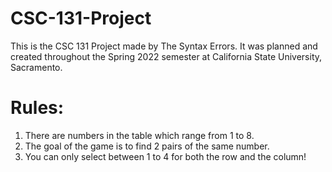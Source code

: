 # CSC-131-Project

This is the CSC 131 Project made by The Syntax Errors. It was planned and created throughout the Spring 2022 semester at California State University, Sacramento.

# Rules:

1. There are numbers in the table which range from 1 to 8.
2. The goal of the game is to find 2 pairs of the same number.
3. You can only select between 1 to 4 for both the row and the column!

